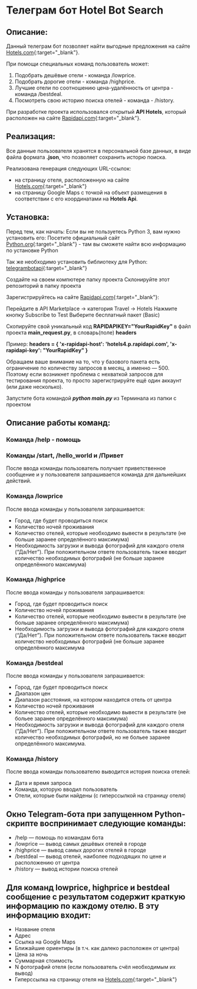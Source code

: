# Телеграм бот Hotel Bot Search



## Описание:

Данный телеграм бот позволяет найти выгодные предложения на сайте [Hotels.com](https://hotels.com){:target="_blank"}.

При помощи специальных команд пользователь может:
1. Подобрать дешёвые отели - команда /lowprice.
2. Подобрать дорогие отели - команда /highprice.
3. Лучшие отели по соотношению цена-удалённость от центра - команда /bestdeal.
4. Посмотреть свою историю поиска отелей - команда - /history.

При разработке проекта использовался открытый **API Hotels**, который расположен на сайте [Rapidapi.com](https://rapidapi.com){:target="_blank"}.



## Реализация:

Все данные пользователя хранятся в персональной базе данных, в виде файла формата **.json**, что позволяет сохранить исторю поиска.

Реализована генерация следующих URL-ссылок:
- на страницу отеля, расположенную на сайте [Hotels.com](https://hotels.com){:target="_blank"}
- на страницу Google Maps с точкой на объект размещения в соответствии с его координатами на **Hotels Api**.



## Установка:

Перед тем, как начать:
Если вы не пользуетесь Python 3, вам нужно установить его:
Посетите официальный сайт [Python.org](https://python.org){:target="_blank"} - там вы сможете найти всю информацию по установке Python

Так же необходимо установить библиотеку для Python:
[telegrambotapi](https://core.telegram.org/bots/api){:target="_blank"}

Создайте на своем компютере папку проекта
Склонируйте этот репозиторий в папку проекта

Зарегистрируйтесь на сайте [Rapidapi.com](https://rapidapi.com){:target="_blank"}:

Перейдите в API Marketplace → категория Travel → Hotels
Нажмите кнопку Subscribe to Test
Выберите бесплатный пакет (Basic)

Скопируйте свой уникальный код **RAPIDAPIKEY="YourRapidKey"** в файл проекта **main_request.py**, в словарь(поле) **headers**

Пример:
**headers = {
    'x-rapidapi-host': 'hotels4.p.rapidapi.com',
    'x-rapidapi-key': "YourRapidKey"
}**


Обращаем ваше внимание на то, что у базового пакета есть ограничение по
количеству запросов в месяц, а именно — 500. Поэтому если возникнет проблема с
нехваткой запросов для тестирования проекта, то просто зарегистрируйте ещё один
аккаунт (или даже несколько).



Запустите бота командой ***python main.py*** из Терминала из папки с проектом



## Описание работы команд:

### Команда /help - помощь

### Команды /start, /hello_world и /Привет
После ввода команды пользователь получает приветственное сообщение и у пользователя запрашивается команда для дальнейших действий.

### Команда /lowprice
После ввода команды у пользователя запрашивается:
- Город, где будет проводиться поиск
- Количество ночей проживания
- Количество отелей, которые необходимо вывести в результате (не больше заранее определённого максимума)
- Необходимость загрузки и вывода фотографий для каждого отеля (“Да/Нет”). При положительном ответе пользователь также вводит количество необходимых фотографий (не больше заранее определённого максимума)

### Команда /highprice
После ввода команды у пользователя запрашивается:
- Город, где будет проводиться поиск
- Количество ночей проживания
- Количество отелей, которые необходимо вывести в результате (не больше заранее определённого максимума)
- Необходимость загрузки и вывода фотографий для каждого отеля (“Да/Нет”). При положительном ответе пользователь также вводит количество необходимых фотографий (не больше заранее определённого максимума

### Команда /bestdeal
После ввода команды у пользователя запрашивается:
- Город, где будет проводиться поиск
- Диапазон цен
- Диапазон расстояния, на котором находится отель от центра
- Количество ночей проживания
- Количество отелей, которые необходимо вывести в результате (не больее заранее определённого максимума)
- Необходимость загрузки и вывода фотографий для каждого отеля (“Да/Нет”). При положительном ответе пользователь также вводит количество необходимых фотографий, но не больее заранее определённого максимума.

### Команда /history
После ввода команды пользователю выводится история поиска отелей:
- Дата и время запроса
- Команда, которую вводил пользователь
- Отели, которые были найдены (с гиперссылкой на страницу отеля)


## Окно Telegram-бота при запущенном Python-скрипте воспринимает следующие команды:

- /help — помощь по командам бота
- /lowprice — вывод самых дешёвых отелей в городе
- /highprice — вывод самых дорогих отелей в городе
- /bestdeal — вывод отелей, наиболее подходящих по цене и расположению от центра
- /history — вывод истории поиска отелей

## Для команд lowprice, highprice и bestdeal сообщение с результатом содержит краткую информацию по каждому отелю. В эту информацию входит:

- Название отеля
- Адрес 
- Ссылка на Google Maps
- Ближайшие ориентиры (в т.ч. как далеко расположен от центра)
- Цена за ночь 
- Суммарная стоимость
- N фотографий отеля (если пользователь счёл необходимым их вывод)
- Гиперссылка на страницу отеля на [Hotels.com](https://hotels.com){:target="_blank"}
